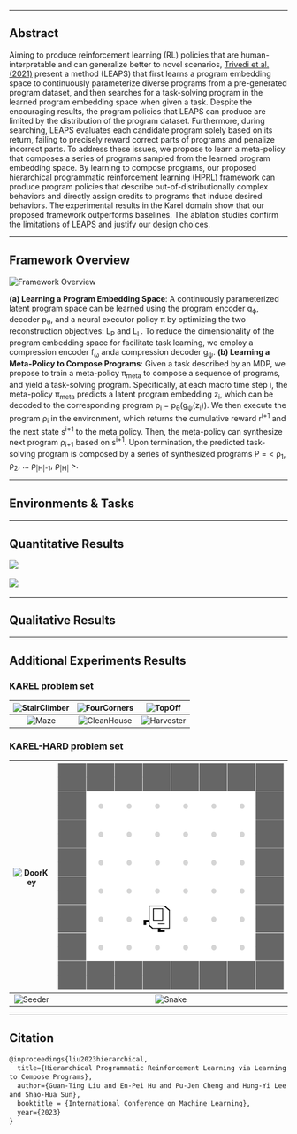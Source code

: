 
---

## Abstract

Aiming to produce reinforcement learning (RL) policies that are human-interpretable and can generalize better to novel scenarios, <a href="https://arxiv.org/abs/2108.13643">Trivedi et al. (2021)</a> present a method (LEAPS) that first learns a program embedding space to continuously parameterize diverse programs from a pre-generated program dataset, and then searches for a task-solving program in the learned program embedding space when given a task. Despite the encouraging results, the program policies that LEAPS can produce are limited by the distribution of the program dataset. Furthermore, during searching, LEAPS evaluates each candidate program solely based on its return, failing to precisely reward correct parts of programs and penalize incorrect parts. To address these issues, we propose to learn a meta-policy that composes a series of programs sampled from the learned program embedding space. By learning to compose programs, our proposed hierarchical programmatic reinforcement learning (HPRL) framework can produce program policies that describe out-of-distributionally complex behaviors and directly assign credits to programs that induce desired behaviors. The experimental results in the Karel domain show that our proposed framework outperforms baselines. The ablation studies confirm the limitations of LEAPS and justify our design choices.

----

## Framework Overview 

![](./img/model.png "Framework Overview")

**(a) Learning a Program Embedding Space**: A continuously parameterized latent program space can be learned using the program encoder q<sub>ϕ</sub>, decoder p<sub>θ</sub>, and a neural executor policy π by optimizing the two reconstruction objectives: L<sub>P</sub> and L<sub>L</sub>. To reduce the dimensionality of the program embedding space for facilitate task learning, we employ a compression encoder f<sub>ω</sub> anda compression decoder g<sub>ψ</sub>.
**(b) Learning a Meta-Policy to Compose Programs**: Given a task described by an MDP, we propose to train a meta-policy π<sub>meta</sub> to compose a sequence of programs, and yield a task-solving program. Specifically, at each macro time step i, the meta-policy π<sub>meta</sub> predicts a latent program embedding z<sub>i</sub>, which can be decoded to the corresponding program ρ<sub>i</sub> = p<sub>θ</sub>(g<sub>ψ</sub>(z<sub>i</sub>)). We then execute the program ρ<sub>i</sub> in the environment, which returns the cumulative reward r<sup>i+1</sup> and the next state s<sup>i+1</sup> to the meta policy. Then, the meta-policy can synthesize next program ρ<sub>i+1</sub> based on s<sup>i+1</sup>. Upon termination, the predicted task-solving program is composed by a series of synthesized programs P = \< ρ<sub>1</sub>, ρ<sub>2</sub>, ... ρ<sub>|H|-1</sub>, ρ<sub>|H|</sub> \>.

----

## Environments & Tasks

----

## Quantitative Results


![](./img/quantitative_results_karel.png "")

![](./img/quantitative_results_karel_hard.png "")


----


## Qualitative Results


----

## Additional Experiments Results

### KAREL problem set
| ![StairClimber](./img/karel_demo/stairClimber.gif) | ![FourCorners](./img/karel_demo/fourCorners.gif) | ![TopOff](./img/karel_demo/topOff.gif) |
|:---:|:---:|:---:|
| ![Maze](./img/karel_demo/randomMaze.gif) | ![CleanHouse](./img/karel_demo/cleanHouse_sample0.gif) | ![Harvester](./img/karel_demo/harvester.gif) |

### KAREL-HARD problem set
| ![DoorKey](./img/karel_demo/doorkey_sample4.gif) | ![OneStroke](./img/karel_demo/onestroke_sample0.gif) |
|:---:|:---:|
| ![Seeder](./img/karel_demo/seeder.gif) | ![Snake](./img/karel_demo/snake.gif) |

----

## Citation
```
@inproceedings{liu2023hierarchical, 
  title={Hierarchical Programmatic Reinforcement Learning via Learning to Compose Programs}, 
  author={Guan-Ting Liu and En-Pei Hu and Pu-Jen Cheng and Hung-Yi Lee and Shao-Hua Sun}, 
  booktitle = {International Conference on Machine Learning}, 
  year={2023} 
}
```
<br>
